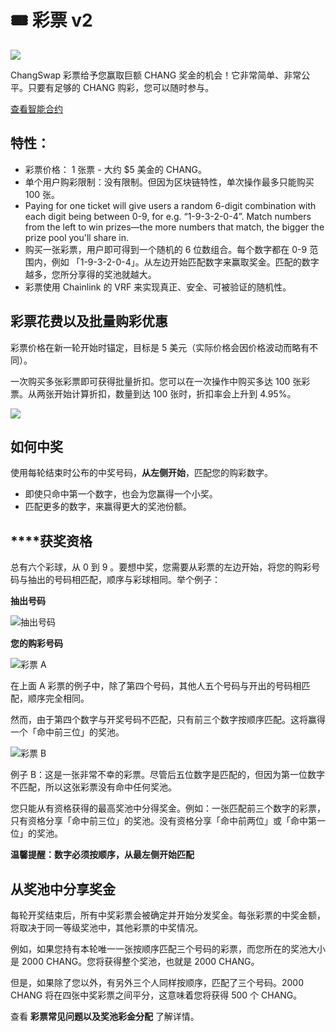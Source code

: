 # 🎟 彩票 v2

![](https://gblobkcdn.gitbook.com/assets%2F-MHREX7DHcljbY5IkjgJ%2F-MdUg8ahFKk9Q8jMaBBP%2F-MdUxt8CCVOUITl4uAqK%2Fdocs%20masthead%20\(3\).png?alt=media\&token=386d0ebc-8033-4dd0-8445-2436be2f6a60)

ChangSwap 彩票给予您赢取巨额 CHANG 奖金的机会！它非常简单、非常公平。只要有足够的 CHANG 购彩，您可以随时参与。

​[查看智能合约](https://bkcscan.com/address/0x5aF6D33DE2ccEC94efb1bDF8f92Bd58085432d2c)

## **特性：**

* 彩票价格： 1 张票 - 大约 $5 美金的 CHANG。
* 单个用户购彩限制：没有限制。但因为区块链特性，单次操作最多只能购买 100 张。
* Paying for one ticket will give users a random 6-digit combination with each digit being between 0-9, for e.g. “1-9-3-2-0-4”. Match numbers from the left to win prizes—the more numbers that match, the bigger the prize pool you'll share in.
* 购买一张彩票，用户即可得到一个随机的 6 位数组合。每个数字都在 0-9 范围内，例如 「1-9-3-2-0-4」。从左边开始匹配数字来赢取奖金。匹配的数字越多，您所分享得的奖池就越大。
* 彩票使用 Chainlink 的 VRF 来实现真正、安全、可被验证的随机性。

## 彩票花费以及批量购彩优惠

彩票价格在新一轮开始时锚定，目标是 5 美元（实际价格会因价格波动而略有不同）。

一次购买多张彩票即可获得批量折扣。您可以在一次操作中购买多达 100 张彩票。从两张开始计算折扣，数量到达 100 张时，折扣率会上升到 4.95%。

![](<../.gitbook/assets/image (146).png>)

## **如何中奖**

使用每轮结束时公布的中奖号码，**从左侧开始**，匹配您的购彩数字。

* 即使只命中第一个数字，也会为您赢得一个小奖。
* 匹配更多的数字，来赢得更大的奖池份额。

## **‌**获奖资格

‌总有六个彩球，从 0 到 9 。要想中奖，您需要从彩票的左边开始，将您的购彩号码与抽出的号码相匹配，顺序与彩球相同。举个例子：

**抽出号码**

![抽出号码](<../.gitbook/assets/image (148).png>)

**您的购彩号码**

![彩票 A](<../.gitbook/assets/image (95) (1).png>)

在上面 A 彩票的例子中，除了第四个号码，其他人五个号码与开出的号码相匹配，顺序完全相同。

然而，由于第四个数字与开奖号码不匹配，只有前三个数字按顺序匹配。这将赢得一个「命中前三位」的奖池。

![彩票 B](<../.gitbook/assets/image (149).png>)

例子 B：这是一张非常不幸的彩票。尽管后五位数字是匹配的，但因为第一位数字不匹配，所以这张彩票没有命中任何奖池。

您只能从有资格获得的最高奖池中分得奖金。例如：一张匹配前三个数字的彩票，只有资格分享「命中前三位」的奖池。没有资格分享「命中前两位」或「命中第一位」的奖池。

**温馨提醒：数字必须按顺序，从最左侧开始匹配**

## 从奖池中分享奖金

‌每轮开奖结束后，所有中奖彩票会被确定并开始分发奖金。每张彩票的中奖金额，将取决于同一等级奖池中，其他彩票的中奖情况。

‌例如，如果您持有本轮唯一一张按顺序匹配三个号码的彩票，而您所在的奖池大小是 2000 CHANG。您将获得整个奖池，也就是 2000 CHANG。

但是，如果除了您以外，有另外三个人同样按顺序，匹配了三个号码。2000 CHANG 将在四张中奖彩票之间平分，这意味着您将获得 500 个 CHANG。

查看 **彩票常见问题以及奖池彩金分配** 了解详情。
